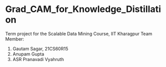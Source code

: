 # Grad_CAM_for_Knowledge_Distillation
Term project for the Scalable Data Mining Course, IIT Kharagpur
Team Member:
1. Gautam Sagar, 21CS60R15
2. Anupam Gupta
3. ASR Pranavadi Vyahruth


